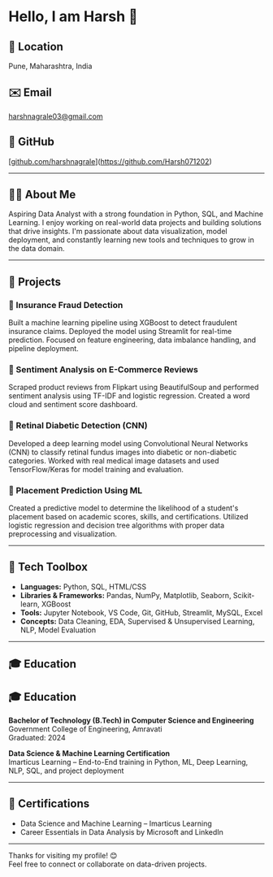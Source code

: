 # Hello, I am Harsh 👋

## 📍 Location
Pune, Maharashtra, India

## ✉️ Email
harshnagrale03@gmail.com

## 🔗 GitHub
[[github.com/harshnagrale](https://github.com/harshnagrale)](https://github.com/Harsh071202)

---

## 👨‍💻 About Me
Aspiring Data Analyst with a strong foundation in Python, SQL, and Machine Learning. I enjoy working on real-world data projects and building solutions that drive insights. I'm passionate about data visualization, model deployment, and constantly learning new tools and techniques to grow in the data domain.

---

## 💼 Projects

### 📌 Insurance Fraud Detection
Built a machine learning pipeline using XGBoost to detect fraudulent insurance claims. Deployed the model using Streamlit for real-time prediction. Focused on feature engineering, data imbalance handling, and pipeline deployment.

### 📌 Sentiment Analysis on E-Commerce Reviews
Scraped product reviews from Flipkart using BeautifulSoup and performed sentiment analysis using TF-IDF and logistic regression. Created a word cloud and sentiment score dashboard.

### 📌 Retinal Diabetic Detection (CNN)
Developed a deep learning model using Convolutional Neural Networks (CNN) to classify retinal fundus images into diabetic or non-diabetic categories. Worked with real medical image datasets and used TensorFlow/Keras for model training and evaluation.

### 📌 Placement Prediction Using ML
Created a predictive model to determine the likelihood of a student's placement based on academic scores, skills, and certifications. Utilized logistic regression and decision tree algorithms with proper data preprocessing and visualization.

---

## 🧰 Tech Toolbox
- **Languages:** Python, SQL, HTML/CSS
- **Libraries & Frameworks:** Pandas, NumPy, Matplotlib, Seaborn, Scikit-learn, XGBoost
- **Tools:** Jupyter Notebook, VS Code, Git, GitHub, Streamlit, MySQL, Excel
- **Concepts:** Data Cleaning, EDA, Supervised & Unsupervised Learning, NLP, Model Evaluation

---

## 🎓 Education
## 🎓 Education
**Bachelor of Technology (B.Tech) in Computer Science and Engineering**  
Government College of Engineering, Amravati  
Graduated: 2024

**Data Science & Machine Learning Certification**  
Imarticus Learning – End-to-End training in Python, ML, Deep Learning, NLP, SQL, and project deployment

---

## 📜 Certifications
- Data Science and Machine Learning – Imarticus Learning  
- Career Essentials in Data Analysis by Microsoft and LinkedIn

---

Thanks for visiting my profile! 😊  
Feel free to connect or collaborate on data-driven projects.
